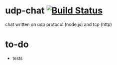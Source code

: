 udp-chat [![Build Status](https://travis-ci.org/diguinhorocks/udp-chat.png?branch=master)](https://travis-ci.org/diguinhorocks/udp-chat)
========

chat written on udp protocol (node.js) and tcp (http)

to-do
===
- tests